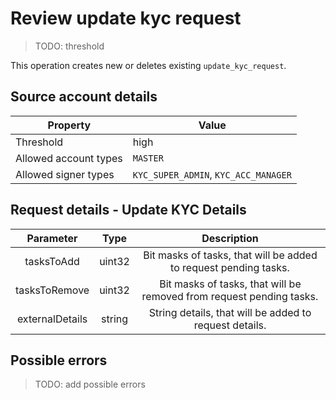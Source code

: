 # Review update kyc request

> TODO: threshold

This operation creates new or deletes existing `update_kyc_request`.

## Source account details

| Property              | Value                                |
|-----------------------|--------------------------------------|
| Threshold             | high                                 |
| Allowed account types | `MASTER`                             |
| Allowed signer types  | `KYC_SUPER_ADMIN`, `KYC_ACC_MANAGER` |

## Request details - Update KYC Details

| Parameter       | Type   |       Description                                                    |
|:---------------:|:------:|:--------------------------------------------------------------------:|
|   tasksToAdd    | uint32 | Bit masks of tasks, that will be added to request pending tasks.     |
|  tasksToRemove  | uint32 | Bit masks of tasks, that will be removed from request pending tasks. |
| externalDetails | string | String details, that will be added to request details.               |

## Possible errors

> TODO: add possible errors
